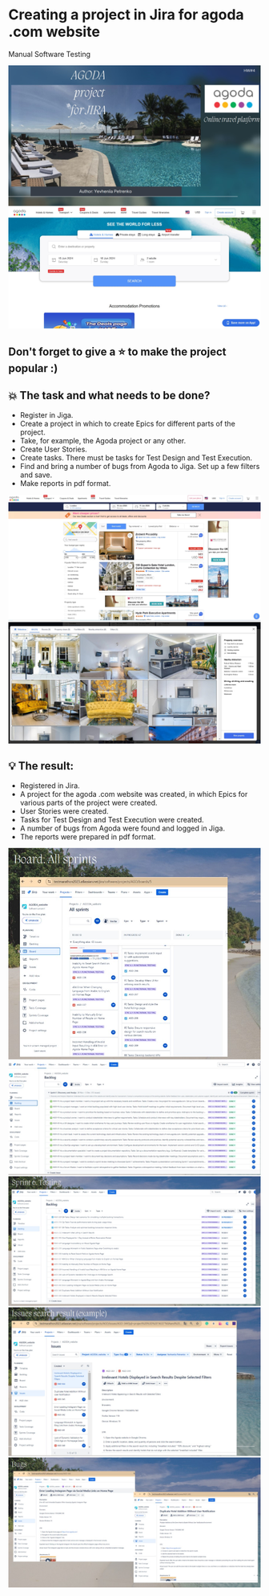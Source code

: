 # Creating a project in Jira for  agoda .com website
Manual Software Testing

<img src="Screens/AGODA_Project_Jira.jpg" />

<img src="Screens/Screen_AGODA_com_main_page.jpg" />

## Don't forget to give a :star: to make the project popular :) 

## :boom: The task and what needs to be done?
- Register in Jiga.
- Create a project in which to create Ерісѕ for different parts of the project.
- Take, for example, the Agoda project or any other.
- Create User Stories.
- Create tasks. There must be tasks for Test Design and Test Execution.
- Find and bring a number of bugs from Agoda to Jiga. Set up a few filters and save.
- Make reports in pdf format.

<img src="Screens/Screen_AGODA_com_search_result.jpg" />

<img src="Screens/Screen_AGODA_com_search_result_2.jpg" /> 

## :bulb: The result:
- Registered in Jira.
- A project for the agoda .com website was created, in which Ерісѕ for various parts of the project were created.
- User Stories were created.
- Tasks for Test Design and Test Execution were created.
- A number of bugs from Agoda were found and logged in Jiga.
- The reports were prepared in pdf format.

<img src="Screens/Jira_Board_All_sprints.jpg" /> 

<img src="Screens/Jira_Sprint1_Discovery and Analysis.jpg" /> 

<img src="Screens/Jira_Sprint6_Testing.jpg" /> 

<img src="Screens/Jira_Issues_Search_Result_Example.jpg" /> 

<img src="Screens/Jira_Bugs_example.jpg" /> 






